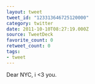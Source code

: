 ```yaml
---
layout: tweet
tweet_id: "123313646725120000"
category: twitter
date: 2011-10-10T08:27:19.000Z
source: TweetDeck
favorite_count: 0
retweet_count: 0
tags:
- tweet
---
```


Dear NYC, i &lt;3 you.
